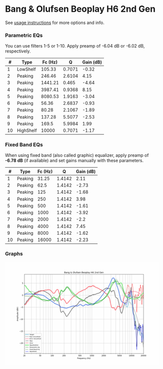 # Bang & Olufsen Beoplay H6 2nd Gen
See [usage instructions](https://github.com/jaakkopasanen/AutoEq#usage) for more options and info.

### Parametric EQs
You can use filters 1-5 or 1-10. Apply preamp of -6.04 dB or -6.02 dB, respectively.

|   # | Type      |   Fc (Hz) |      Q |   Gain (dB) |
|-----|-----------|-----------|--------|-------------|
|   1 | LowShelf  |    105.33 | 0.7071 |       -0.32 |
|   2 | Peaking   |    246.46 | 2.6104 |        4.15 |
|   3 | Peaking   |   1441.21 | 0.465  |       -4.64 |
|   4 | Peaking   |   3987.41 | 0.9368 |        8.15 |
|   5 | Peaking   |   8080.53 | 1.9163 |       -3.04 |
|   6 | Peaking   |     56.36 | 2.6837 |       -0.93 |
|   7 | Peaking   |     80.28 | 2.1067 |       -1.89 |
|   8 | Peaking   |    137.28 | 5.5077 |       -2.53 |
|   9 | Peaking   |    169.5  | 5.9984 |        1.99 |
|  10 | HighShelf |  10000    | 0.7071 |       -1.17 |

### Fixed Band EQs
When using fixed band (also called graphic) equalizer, apply preamp of **-6.78 dB** (if available) and set gains manually with these parameters.

|   # | Type    |   Fc (Hz) |      Q |   Gain (dB) |
|-----|---------|-----------|--------|-------------|
|   1 | Peaking |     31.25 | 1.4142 |        2.11 |
|   2 | Peaking |     62.5  | 1.4142 |       -2.73 |
|   3 | Peaking |    125    | 1.4142 |       -1.68 |
|   4 | Peaking |    250    | 1.4142 |        3.98 |
|   5 | Peaking |    500    | 1.4142 |       -1.61 |
|   6 | Peaking |   1000    | 1.4142 |       -3.92 |
|   7 | Peaking |   2000    | 1.4142 |       -2.2  |
|   8 | Peaking |   4000    | 1.4142 |        7.45 |
|   9 | Peaking |   8000    | 1.4142 |       -1.62 |
|  10 | Peaking |  16000    | 1.4142 |       -2.23 |

### Graphs
![](./Bang%20&%20Olufsen%20Beoplay%20H6%202nd%20Gen.png)
